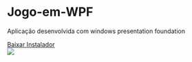 # Jogo-em-WPF
Aplicação desenvolvida com windows presentation foundation

<a href="https://github.com//LucasSilva321/Jogo-em-WPF/raw/master/Instalador.zip" download>Baixar Instalador</a>
<br>
<img src="https://raw.githubusercontent.com/lucasftt/Jogo-em-WPF/master/Jogo%20Wpf/Jogo%20Wpf/Imagens/jogowpf.png"></img>

